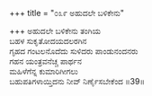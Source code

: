 +++
title = "೦೩೯ ಅಹುದಲೇ ಬಳಿಕೇನು"

+++
ಅಹುದಲೇ ಬಳಿಕೇನು ತಂಗಿಯ  
ಬಹಳ ಸುಕೃತೋದಯದಲರಗಿನ  
ಗೃಹದ ಗಂಟಲನೊದೆದು ಸುಳಿದರು ಪಾಂಡುನಂದನರು   
ಗಹನ ಯಂತ್ರವನೆಚ್ಚ ಪಾರ್ಥನ  
ಮಹಿಳೆಗೆನ್ನ ಕುಮಾರಿಗೀಗಲು  
ಬಹುಪತಿಗಳಾಯ್ತಿದನು ನೀವ್ ನಿರ್ಣೈಸಬೇಕೆಂದ     ॥39॥